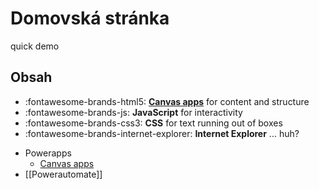 # Domovská stránka

quick demo

## Obsah

<div class="grid cards" markdown>

- :fontawesome-brands-html5: __[Canvas apps](Intro.md)__ for content and structure
- :fontawesome-brands-js: __JavaScript__ for interactivity
- :fontawesome-brands-css3: __CSS__ for text running out of boxes
- :fontawesome-brands-internet-explorer: __Internet Explorer__ ... huh?

</div>


- Powerapps
  - [Canvas apps](Intro.md)
- [[Powerautomate]]
